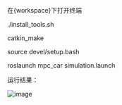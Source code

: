 在{workspace}下打开终端

./install_tools.sh

catkin_make

source devel/setup.bash

roslaunch mpc_car simulation.launch

运行结果：

![image](https://github.com/Rao-Kai/Path-Planning/tree/main/MPC/images)
